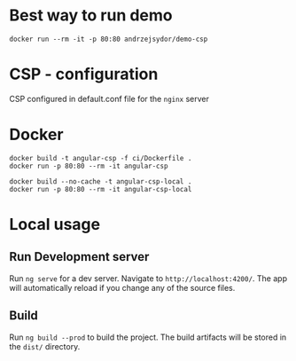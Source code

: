 # Best way to run demo

```
docker run --rm -it -p 80:80 andrzejsydor/demo-csp
```

# CSP - configuration

CSP configured in default.conf file for the `nginx` server

# Docker

```
docker build -t angular-csp -f ci/Dockerfile .
docker run -p 80:80 --rm -it angular-csp
```

```
docker build --no-cache -t angular-csp-local .
docker run -p 80:80 --rm -it angular-csp-local
```

# Local usage

## Run Development server

Run `ng serve` for a dev server. Navigate to `http://localhost:4200/`. The app will automatically reload if you change any of the source files.

## Build 

Run `ng build --prod` to build the project. The build artifacts will be stored in the `dist/` directory.
